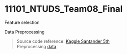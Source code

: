 # 11101_NTUDS_Team08_Final

Feature selection
> 


Data Preprocessing  
 >  Source code reference: [Kaggle Santander 5th](https://github.com/jturkewitz/SideProjects/blob/master/Kaggle/Santander_Prod/santander_preprocess.py)  
 >  Preprocessing [data](https://drive.google.com/file/d/1GZUT9SXoiE47VhZSfRsWl23jlpSg48U6/view?usp=share_link)  



